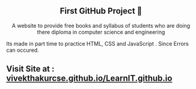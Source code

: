 <h2 align="center">First GitHub Project 🔰</h2>
<p align="center"> A website to provide free books and syllabus of students who are doing there diploma in computer science and engineering</p>
Its made in part time to practice HTML, CSS and JavaScript . Since Errors can occured. 

<h2>Visit Site at : <a href="https://vivekthakurcse.github.io/LearnIT.github.io/">vivekthakurcse.github.io/LearnIT.github.io</a></h3>
